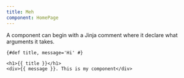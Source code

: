 ```yaml
---
title: Meh
component: HomePage
---
```


A component can begin with a Jinja comment where it declare what arguments it takes.

```html+jinja
{#def title, message='Hi' #}

<h1>{{ title }}</h1>
<div>{{ message }}. This is my component</div>
```
